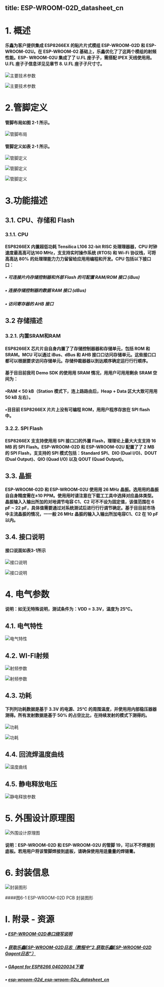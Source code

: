 title: ESP-WROOM-02D_datasheet_cn
---

# 1.	概述 
#### 乐鑫为客户提供集成 ESP8266EX 的贴⽚片式模组 ESP-WROOM-02D 和 ESP-WROOM-02U。在 ESP-WROOM-02 基础上，乐鑫优化了了这两个模组的射频性能。ESP- WROOM-02U 集成了了 U.FL 座⼦子，需搭配 IPEX 天线使⽤用。U.FL 座⼦子信息详⻅见章节 8. U.FL 座⼦子尺⼨寸。

![主要技术参数 ](http://docs.gizwits.com/assets/zh-cn/module_source/ESP-WROOM-02D/datasheet_1.png)

![主要技术参数 ](http://docs.gizwits.com/assets/zh-cn/module_source/ESP-WROOM-02D/datasheet_2.png)

# 2.管脚定义

#### 管脚布局如图 2-1 所示。

![管脚布局 ](http://docs.gizwits.com/assets/zh-cn/module_source/ESP-WROOM-02D/datasheet_3.png)

#### 管脚定义如表 2-1 所示。

![管脚定义 ](http://docs.gizwits.com/assets/zh-cn/module_source/ESP-WROOM-02D/datasheet_4.png)

![管脚定义 ](http://docs.gizwits.com/assets/zh-cn/module_source/ESP-WROOM-02D/datasheet_5.png)

![管脚定义 ](http://docs.gizwits.com/assets/zh-cn/module_source/ESP-WROOM-02D/datasheet_6.png)

# 3.功能描述
## 3.1. CPU、存储和 Flash

### 3.1.1. CPU

#### ESP8266EX 内置超低功耗 Tensilica L106 32-bit RISC 处理理器器，CPU 时钟速度最⾼高可达160 MHz，⽀支持实时操作系统 (RTOS) 和 Wi-Fi 协议栈，可将⾼高达 80% 的处理理能⼒力力留留给应⽤用编程和开发。CPU 包括以下接⼝口：

##### • 可连接片内存储控制器和外部 Flash 的可配置 RAM/ROM 接口 (iBus)

##### • 连接存储控制器的数据 RAM 接口 (dBus)

##### • 访问寄存器的 AHB 接口

## 3.2 存储描述
### 3.2.1. 内置SRAM和RAM

#### ESP8266EX 芯⽚片⾃自身内置了了存储控制器器和存储单元，包括 ROM 和 SRAM。MCU 可以通过 iBus、dBus 和 AHB 接⼝口访问存储单元。这些接⼝口都可以根据要求访问存储单元。存储仲裁器器以到达顺序确定运⾏行行顺序。
#### 基于⽬目前我司 Demo SDK 的使⽤用 SRAM 情况，⽤用户可⽤用剩余 SRAM 空间为：
#### •RAM < 50 kB（Station 模式下，连上路路由后，Heap + Data 区⼤大致可⽤用 50 kB 左右）。
#### •⽬目前 ESP8266EX ⽚片上没有可编程 ROM，⽤用户程序存放在 SPI flash 中。

### 3.2.2. SPI Flash

#### ESP8266EX ⽀支持使⽤用 SPI 接⼝口的外置 Flash，理理论上最⼤大⽀支持 16 MB 的 SPI Flash。ESP-WROOM-02D 和 ESP-WROOM-02U 配置了了 2 MB 的 SPI Flash，⽀支持的 SPI 模式包括：Standard SPI、DIO (Dual I/O)、DOUT (Dual Output)、QIO (Quad I/O) 以及 QOUT (Quad Output)。

## 3.3. 晶振
#### ESP-WROOM-02D 和 ESP-WROOM-02U 使⽤用 26 MHz 晶振。选⽤用的晶振⾃自身精度需在±10  PPM。使⽤用时请注意在下载⼯工具中选择对应晶体类型。晶振输⼊入输出所加的对地调节电容 C1、C2 可不不设为固定值，该值范围在 6 pF ~ 22 pF，具体值需要通过对系统测试后进⾏行行调节确定。基于⽬目前市场中主流晶振的情况，⼀一般 26 MHz 晶振的输⼊入输出所加电容C1、C2 在 10 pF 以内。

## 3.4. 接口说明
#### 接口说面如表3-1所示

![接口说明 ](http://docs.gizwits.com/assets/zh-cn/module_source/ESP-WROOM-02D/datasheet_7.png)

![接口说明 ](http://docs.gizwits.com/assets/zh-cn/module_source/ESP-WROOM-02D/datasheet_8.png)

# 4. 电气参数
#### 说明：如⽆无特殊说明，测试条件为：VDD = 3.3V，温度为 25°C。

## 4.1. 电气特性

![电气特性 ](http://docs.gizwits.com/assets/zh-cn/module_source/ESP-WROOM-02D/datasheet_9.png)

## 4.2. WI-FI射频

![射频参数 ](http://docs.gizwits.com/assets/zh-cn/module_source/ESP-WROOM-02D/datasheet_10.png)

![射频参数 ](http://docs.gizwits.com/assets/zh-cn/module_source/ESP-WROOM-02D/datasheet_11.png)

## 4.3. 功耗
#### 下列列功耗数据是基于 3.3V 的电源、25°C 的周围温度，并使⽤用内部稳压器器测得。所有发射数据是基于 50% 的占空⽐比，在持续发射的模式下测得的。

![功耗 ](http://docs.gizwits.com/assets/zh-cn/module_source/ESP-WROOM-02D/datasheet_12.png)

![功耗 ](http://docs.gizwits.com/assets/zh-cn/module_source/ESP-WROOM-02D/datasheet_13.png)

## 4.4. 回流焊温度曲线

![温度曲线 ](http://docs.gizwits.com/assets/zh-cn/module_source/ESP-WROOM-02D/datasheet_14.png)

## 4.5. 静电释放电压

![静电释放参数 ](http://docs.gizwits.com/assets/zh-cn/module_source/ESP-WROOM-02D/datasheet_15.png)

# 5. 外围设计原理图

![外围设计原理图 ](http://docs.gizwits.com/assets/zh-cn/module_source/ESP-WROOM-02D/datasheet_16.png)

#### 说明：ESP-WROOM-02D 和 ESP-WROOM-02U 的管脚 19，可以不不焊接到底板。若⽤用户将该管脚焊接到底板，请确保使⽤用适量量的焊锡膏。

# 6. 封装信息

![封装图形 ](http://docs.gizwits.com/assets/zh-cn/module_source/ESP-WROOM-02D/datasheet_17.png)

####图6-1 ESP-WROOM-02D PCB 封装图形

# I. 附录 - 资源

##### • [ESP-WROOM-02D串口烧写说明](http://docs.gizwits.com/zh-cn/deviceDev/debug/ESP-WROOM-02Duart.html)

##### • [获取乐鑫ESP-WROOM-02D日志（教程中“2.获取乐鑫ESP-WROOM-02D Gagent日志”）](http://docs.gizwits.com/zh-cn/deviceDev/%E9%80%9A%E8%AE%AF%E6%A8%A1%E7%BB%84%E8%B0%83%E8%AF%95%E6%97%A5%E5%BF%97%E6%8A%93%E5%8F%96%E6%95%99%E7%A8%8B.html)

##### • [GAgent for ESP8266 04020034下载](http://goms-1251025085.cosgz.myqcloud.com/GAgent_00ESP826_04020034-1529147544607.rar)

##### • [esp-wroom-02d_esp-wroom-02u_datasheet_cn](http://docs.gizwits.com/assets/pdf/ESP-WROOM-02D/esp-wroom-02d_esp-wroom-02u_datasheet_cn.pdf)
